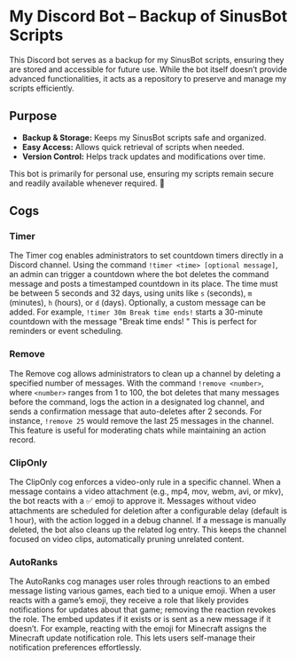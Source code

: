 # My Discord Bot – Backup of SinusBot Scripts  

This Discord bot serves as a backup for my SinusBot scripts, ensuring they are stored and accessible for future use. While the bot itself doesn’t provide advanced functionalities, it acts as a repository to preserve and manage my scripts efficiently.  

## Purpose  
- **Backup & Storage:** Keeps my SinusBot scripts safe and organized.  
- **Easy Access:** Allows quick retrieval of scripts when needed.  
- **Version Control:** Helps track updates and modifications over time.  

This bot is primarily for personal use, ensuring my scripts remain secure and readily available whenever required. 🚀

## Cogs

### Timer  
The Timer cog enables administrators to set countdown timers directly in a Discord channel. Using the command `!timer <time> [optional message]`, an admin can trigger a countdown where the bot deletes the command message and posts a timestamped countdown in its place. The time must be between 5 seconds and 32 days, using units like `s` (seconds), `m` (minutes), `h` (hours), or `d` (days). Optionally, a custom message can be added. For example, `!timer 30m Break time ends!` starts a 30-minute countdown with the message "Break time ends! <countdown>" This is perfect for reminders or event scheduling.

### Remove  
The Remove cog allows administrators to clean up a channel by deleting a specified number of messages. With the command `!remove <number>`, where `<number>` ranges from 1 to 100, the bot deletes that many messages before the command, logs the action in a designated log channel, and sends a confirmation message that auto-deletes after 2 seconds. For instance, `!remove 25` would remove the last 25 messages in the channel. This feature is useful for moderating chats while maintaining an action record.

### ClipOnly  
The ClipOnly cog enforces a video-only rule in a specific channel. When a message contains a video attachment (e.g., mp4, mov, webm, avi, or mkv), the bot reacts with a ✅ emoji to approve it. Messages without video attachments are scheduled for deletion after a configurable delay (default is 1 hour), with the action logged in a debug channel. If a message is manually deleted, the bot also cleans up the related log entry. This keeps the channel focused on video clips, automatically pruning unrelated content.

### AutoRanks  
The AutoRanks cog manages user roles through reactions to an embed message listing various games, each tied to a unique emoji. When a user reacts with a game’s emoji, they receive a role that likely provides notifications for updates about that game; removing the reaction revokes the role. The embed updates if it exists or is sent as a new message if it doesn’t. For example, reacting with the emoji for Minecraft assigns the Minecraft update notification role. This lets users self-manage their notification preferences effortlessly.
